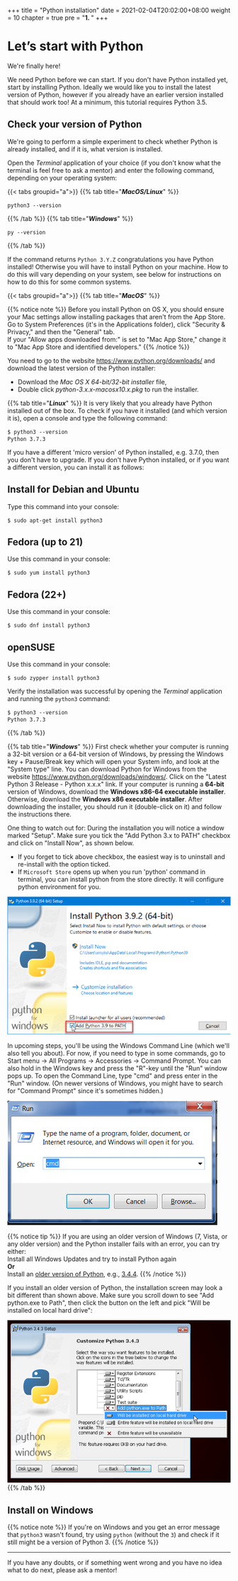 +++
title = "Python installation"
date = 2021-02-04T20:02:00+08:00
weight = 10
chapter = true
pre = "<b>1. </b>"
+++

# Let’s start with Python

We're finally here!

We need Python before we can start. If you don't have Python installed yet, start by installing Python. Ideally we would like you to install the latest version of Python, however if you already have an earlier version installed that should work too! At a minimum, this tutorial requires Python 3.5.

## Check your version of Python

We're going to perform a simple experiment to check whether Python is already installed, and if it is, what version is installed.

Open the *Terminal* application of your choice (if you don't know what the terminal is feel free to ask a mentor) and enter the following command, depending on your operating system:

{{< tabs groupid="a">}}
{{% tab title="_**MacOS/Linux**_" %}}
```shell
python3 --version
```
{{% /tab %}}
{{% tab title="_**Windows**_" %}}
```shell
py --version
```
{{% /tab %}}

If the command returns `Python 3.Y.Z` congratulations you have Python installed! Otherwise you will have to install Python on your machine. How to do this will vary depending on your system, see below for instructions on how to do this for some common systems.

{{< tabs groupid="a">}}
{{% tab title="_**MacOS**_" %}}

{{% notice note %}}
Before you install Python on OS X, you should ensure your Mac settings allow
 installing packages that aren't from the App Store.  
 Go to System Preferences (it's in the Applications folder), click
 "Security & Privacy," and then the "General" tab.  
 If your "Allow apps downloaded from:" is set to "Mac App Store," change it
 to "Mac App Store and identified developers."
{{% /notice %}}

You need to go to the website https://www.python.org/downloads/ and download the latest version of the Python installer:

* Download the *Mac OS X 64-bit/32-bit installer* file,
* Double click *python-3.x.x-macosx10.x.pkg* to run the installer.

{{% tab title="_**Linux**_" %}}
It is very likely that you already have Python installed out of the box. To check if you have it installed (and which version it is), open a console and type the following command:

<!-- {% filename %}command-line{% endfilename %} -->
```
$ python3 --version
Python 3.7.3
```

If you have a different 'micro version' of Python installed, e.g. 3.7.0, then you don't have to upgrade. If you don't have Python installed, or if you want a different version, you can install it as follows:

## Install for Debian and Ubuntu

Type this command into your console:

<!-- {% filename %}command-line {% filename %} -->
```
$ sudo apt-get install python3
```

## Fedora (up to 21)

Use this command in your console:

<!-- {% filename %}command-line<!-- {% filename %} -->
```
$ sudo yum install python3
```

## Fedora (22+)

Use this command in your console:

<!-- {% filename %}command-line<!-- {% filename %} -->
```
$ sudo dnf install python3
```

## openSUSE

Use this command in your console:

<!-- {% filename %}command-line<!-- {% filename %} -->
```
$ sudo zypper install python3
```

Verify the installation was successful by opening the *Terminal* application and running the `python3` command:

<!-- {% filename %}command-line<!-- {% filename %} -->
```
$ python3 --version
Python 3.7.3
```
{{% /tab %}}
  
{{% tab title="_**Windows**_" %}}
First check whether your computer is running a 32-bit version or a 64-bit version of Windows, by pressing the Windows key + Pause/Break key which will open your System info, and look at the "System type" line. You can download Python for Windows from the website https://www.python.org/downloads/windows/. Click on the "Latest Python 3 Release - Python x.x.x" link. If your computer is running a **64-bit** version of Windows, download the **Windows x86-64 executable installer**. Otherwise, download the **Windows x86 executable installer**. After downloading the installer, you should run it (double-click on it) and follow the instructions there.

One thing to watch out for: During the installation you will notice a window marked "Setup". Make sure you tick the "Add Python 3.x to PATH" checkbox and click on "Install Now", as shown below.

- If you forget to tick above checkbox, the easiest way is to uninstall and re-install with the option ticked.
- If `Microsoft Store` opens up when you run 'python' command in terminal, you can install python from the store directly. It will configure python environment for you.

![Don't forget to add Python to the Path](images/python-installation-options.png)

In upcoming steps, you'll be using the Windows Command Line (which we'll also tell you about). For now, if you need to type in some commands, go to Start menu → All Programs → Accessories → Command Prompt. You can also hold in the Windows key and press the "R"-key until the "Run" window pops up. To open the Command Line, type "cmd" and press enter in the "Run" window. (On newer versions of Windows, you might have to search for "Command Prompt" since it's sometimes hidden.)

![Type "cmd" in the "Run" window](images/windows-plus-r.png)

{{% notice tip %}}
If you are using an older version of Windows (7, Vista, or any older version) and the Python installer fails with an error, you can try either:  
Install all Windows Updates and try to install Python again  
**Or**  
Install an [older version of Python](https://www.python.org/downloads/windows/), e.g., [3.4.4](https://www.python.org/downloads/release/python-344/).
{{% /notice %}}

If you install an older version of Python, the installation screen may look a bit different than shown above. Make sure you scroll down to see "Add python.exe to Path", then click the button on the left and pick "Will be installed on local hard drive":

![Add Python to the Path, older versions](images/add_python_to_windows_path.png)
{{% /tab %}}

## Install on Windows




{{% notice note %}}
If you're on Windows and you get an error message that `python3` wasn't found, try using `python` (without the `3`) and check if it still might be a version of Python 3.
{{% /notice %}}

----

If you have any doubts, or if something went wrong and you have no idea what to do next, please ask a mentor!
